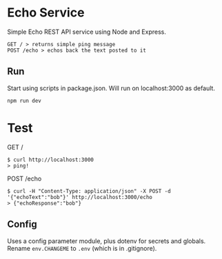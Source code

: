 # Echo Service
Simple Echo REST API service using Node and Express.

```
GET / > returns simple ping message
POST /echo > echos back the text posted to it
```

## Run
Start using scripts in package.json. Will run on localhost:3000 as default.
```
npm run dev
```

# Test
GET /
```
$ curl http://localhost:3000
> ping!
```

POST /echo
```
$ curl -H "Content-Type: application/json" -X POST -d '{"echoText":"bob"}' http://localhost:3000/echo
> {"echoResponse":"bob"}
```

## Config
Uses a config parameter module, plus dotenv for secrets and globals. Rename `env.CHANGEME` to `.env` (which is in .gitignore). 


